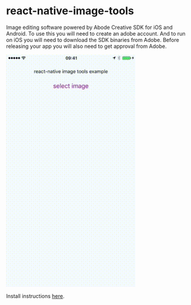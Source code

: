 
# react-native-image-tools

Image editing software powered by Abode Creative SDK for iOS and Android.  To use this you will need to create an adobe account.  And to run on iOS you will need to download the SDK binaries from Adobe.  Before releasing your app you will also need to get approval from Adobe.

<img src="docs/output.gif" width="350">

Install instructions [here](./docs/install.md).
